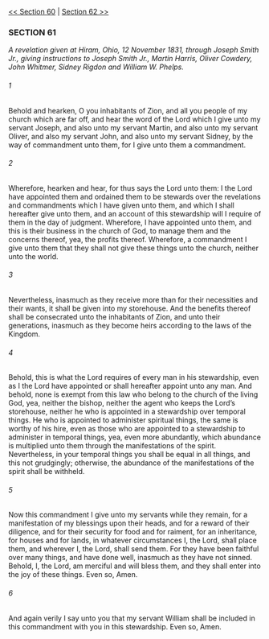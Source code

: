 [<< Section 60](Section%2060.md)  |  [Section 62 >>](Section%2062.md)

### SECTION 61

*A revelation given at Hiram, Ohio, 12 November 1831, through Joseph Smith Jr., giving instructions to Joseph Smith Jr., Martin Harris, Oliver Cowdery, John Whitmer, Sidney Rigdon and William W. Phelps.*

###### 1
Behold and hearken, O you inhabitants of Zion, and all you people of my church which are far off, and hear the word of the Lord which I give unto my servant Joseph, and also unto my servant Martin, and also unto my servant Oliver, and also my servant John, and also unto my servant Sidney, by the way of commandment unto them, for I give unto them a commandment.

###### 2
Wherefore, hearken and hear, for thus says the Lord unto them: I the Lord have appointed them and ordained them to be stewards over the revelations and commandments which I have given unto them, and which I shall hereafter give unto them, and an account of this stewardship will I require of them in the day of judgment. Wherefore, I have appointed unto them, and this is their business in the church of God, to manage them and the concerns thereof, yea, the profits thereof. Wherefore, a commandment I give unto them that they shall not give these things unto the church, neither unto the world.

###### 3
Nevertheless, inasmuch as they receive more than for their necessities and their wants, it shall be given into my storehouse. And the benefits thereof shall be consecrated unto the inhabitants of Zion, and unto their generations, inasmuch as they become heirs according to the laws of the Kingdom.

###### 4
Behold, this is what the Lord requires of every man in his stewardship, even as I the Lord have appointed or shall hereafter appoint unto any man. And behold, none is exempt from this law who belong to the church of the living God, yea, neither the bishop, neither the agent who keeps the Lord’s storehouse, neither he who is appointed in a stewardship over temporal things. He who is appointed to administer spiritual things, the same is worthy of his hire, even as those who are appointed to a stewardship to administer in temporal things, yea, even more abundantly, which abundance is multiplied unto them through the manifestations of the spirit. Nevertheless, in your temporal things you shall be equal in all things, and this not grudgingly; otherwise, the abundance of the manifestations of the spirit shall be withheld.

###### 5
Now this commandment I give unto my servants while they remain, for a manifestation of my blessings upon their heads, and for a reward of their diligence, and for their security for food and for raiment, for an inheritance, for houses and for lands, in whatever circumstances I, the Lord, shall place them, and wherever I, the Lord, shall send them. For they have been faithful over many things, and have done well, inasmuch as they have not sinned. Behold, I, the Lord, am merciful and will bless them, and they shall enter into the joy of these things. Even so, Amen.

###### 6
And again verily I say unto you that my servant William shall be included in this commandment with you in this stewardship. Even so, Amen.